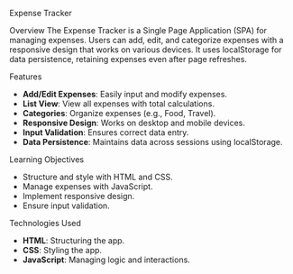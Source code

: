  Expense Tracker

 Overview
The Expense Tracker is a Single Page Application (SPA) for managing expenses. Users can add, edit, and categorize expenses with a responsive design that works on various devices. It uses localStorage for data persistence, retaining expenses even after page refreshes.

 Features
- **Add/Edit Expenses**: Easily input and modify expenses.
- **List View**: View all expenses with total calculations.
- **Categories**: Organize expenses (e.g., Food, Travel).
- **Responsive Design**: Works on desktop and mobile devices.
- **Input Validation**: Ensures correct data entry.
- **Data Persistence**: Maintains data across sessions using localStorage.

 Learning Objectives
- Structure and style with HTML and CSS.
- Manage expenses with JavaScript.
- Implement responsive design.
- Ensure input validation.

Technologies Used
- **HTML**: Structuring the app.
- **CSS**: Styling the app.
- **JavaScript**: Managing logic and interactions.
